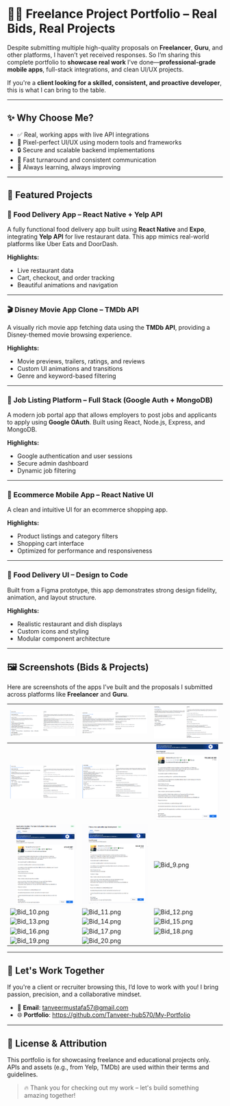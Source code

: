 # 👨‍💻 Freelance Project Portfolio – Real Bids, Real Projects

Despite submitting multiple high-quality proposals on **Freelancer**, **Guru**, and other platforms, I haven’t yet received responses. So I’m sharing this complete portfolio to **showcase real work** I’ve done—**professional-grade mobile apps**, full-stack integrations, and clean UI/UX projects.

If you're a **client looking for a skilled, consistent, and proactive developer**, this is what I can bring to the table.

---

## ✨ Why Choose Me?

- ✅ Real, working apps with live API integrations
- 🎨 Pixel-perfect UI/UX using modern tools and frameworks
- 🔒 Secure and scalable backend implementations
- 🔁 Fast turnaround and consistent communication
- 🚀 Always learning, always improving

---

## 📱 Featured Projects

### 🍔 Food Delivery App – React Native + Yelp API

A fully functional food delivery app built using **React Native** and **Expo**, integrating **Yelp API** for live restaurant data. This app mimics real-world platforms like Uber Eats and DoorDash.

**Highlights:**
- Live restaurant data
- Cart, checkout, and order tracking
- Beautiful animations and navigation

---

### 🎬 Disney Movie App Clone – TMDb API

A visually rich movie app fetching data using the **TMDb API**, providing a Disney-themed movie browsing experience.

**Highlights:**
- Movie previews, trailers, ratings, and reviews
- Custom UI animations and transitions
- Genre and keyword-based filtering

---

### 💼 Job Listing Platform – Full Stack (Google Auth + MongoDB)

A modern job portal app that allows employers to post jobs and applicants to apply using **Google OAuth**. Built using React, Node.js, Express, and MongoDB.

**Highlights:**
- Google authentication and user sessions
- Secure admin dashboard
- Dynamic job filtering

---

### 🛒 Ecommerce Mobile App – React Native UI

A clean and intuitive UI for an ecommerce shopping app.

**Highlights:**
- Product listings and category filters
- Shopping cart interface
- Optimized for performance and responsiveness

---

### 🛵 Food Delivery UI – Design to Code

Built from a Figma prototype, this app demonstrates strong design fidelity, animation, and layout structure.

**Highlights:**
- Realistic restaurant and dish displays
- Custom icons and styling
- Modular component architecture

---

## 🖼️ Screenshots (Bids & Projects)

Here are screenshots of the apps I’ve built and the proposals I submitted across platforms like **Freelancer** and **Guru**.

| ![Bid_1.png](./Bid_1.png) | ![Bid_2.png](./Bid_2.png) | ![Bid_3.png](./Bid_3.png) |
|---------------------------|---------------------------|---------------------------|
| ![Bid_4.png](./Bid_4.png) | ![Bid_5.png](./Bid_5.png) | ![Bid_6.png](./Bid_6.png) |
| ![Bid_7.png](./Bid_7.png) | ![Bid_8.png](./Bid_8.png) | ![Bid_9.png](./Bid_9.png) |
| ![Bid_10.png](./Bid_10.png) | ![Bid_11.png](./Bid_11.png) | ![Bid_12.png](./Bid_12.png) |
| ![Bid_13.png](./Bid_13.png) | ![Bid_14.png](./Bid_14.png) | ![Bid_15.png](./Bid_15.png) |
| ![Bid_16.png](./Bid_16.png) | ![Bid_17.png](./Bid_17.png) | ![Bid_18.png](./Bid_18.png) |
| ![Bid_19.png](./Bid_19.png) | ![Bid_20.png](./Bid_20.png) |                           |

---

## 🤝 Let's Work Together

If you're a client or recruiter browsing this, I’d love to work with you! I bring passion, precision, and a collaborative mindset.

- 📧 **Email**: tanveermustafa57@gmail.com  
- 🌐 **Portfolio**: https://github.com/Tanveer-hub570/My-Portfolio  

---

## 📄 License & Attribution

This portfolio is for showcasing freelance and educational projects only. APIs and assets (e.g., from Yelp, TMDb) are used within their terms and guidelines.

> 🔥 Thank you for checking out my work – let's build something amazing together!
